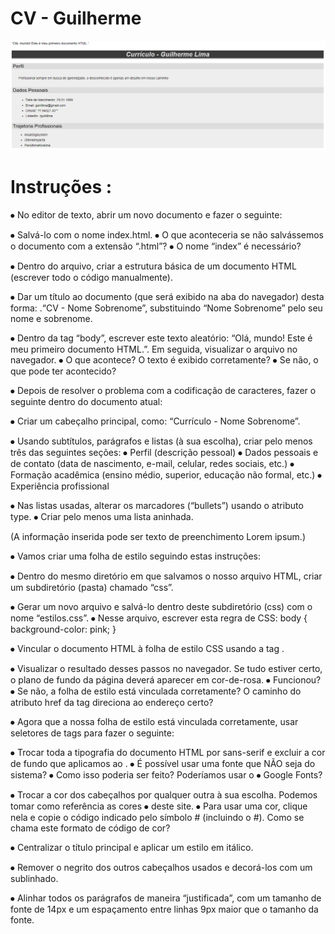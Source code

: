 

# CV - Guilherme 

![](cvCurriculo\assets\preview.png)



# Instruções : 

⦁	No editor de texto, abrir um novo documento e fazer o seguinte:

⦁	Salvá-lo com o nome index.html.
⦁	 O que aconteceria se não salvássemos o documento com a extensão “.html”? 
⦁	O nome “index” é necessário?

⦁	Dentro do arquivo, criar a estrutura básica de um documento HTML (escrever todo o código manualmente).

⦁	Dar um título ao documento (que será exibido na aba do navegador) desta forma: .“CV - Nome Sobrenome”,  substituindo “Nome Sobrenome” pelo seu nome e sobrenome.

⦁	Dentro da tag “body”, escrever este texto aleatório: “Olá, mundo! Este é meu primeiro documento HTML.”. Em seguida, visualizar o arquivo no navegador.
⦁	O que acontece? O texto é exibido corretamente? 
⦁	Se não, o que pode ter acontecido?



⦁	Depois de resolver o problema com a codificação de caracteres, fazer o seguinte dentro do documento atual:

⦁	Criar um cabeçalho principal, como: “Currículo - Nome Sobrenome”.

⦁	Usando subtítulos, parágrafos e listas (à sua escolha), criar pelo menos três das seguintes seções:
⦁	Perfil (descrição pessoal)
⦁	Dados pessoais e de contato (data de nascimento, e-mail, celular, redes sociais, etc.)
⦁	Formação acadêmica (ensino médio, superior, educação não formal, etc.)
⦁	Experiência profissional

⦁	Nas listas usadas, alterar os marcadores (“bullets”) usando o atributo type.
⦁	Criar pelo menos uma lista aninhada.

(A informação inserida pode ser texto de preenchimento Lorem ipsum.)



⦁	Vamos criar uma folha de estilo seguindo estas instruções:

⦁	Dentro do mesmo diretório em que salvamos o nosso arquivo HTML, criar um subdiretório (pasta) chamado “css”.

⦁	Gerar um novo arquivo e salvá-lo dentro deste subdiretório (css) com o nome “estilos.css”.
⦁	Nesse arquivo, escrever esta regra de CSS:
	body {
		background-color: pink;
	}

⦁	Vincular o documento HTML à folha de estilo CSS usando a tag <link>.

⦁	Visualizar o resultado desses passos no navegador. Se tudo estiver certo, o plano de fundo da página deverá aparecer em cor-de-rosa.
⦁	Funcionou? 
⦁	Se não, a folha de estilo está vinculada corretamente? O caminho do atributo href da tag <link> direciona ao endereço certo?



⦁	Agora que a nossa folha de estilo está vinculada corretamente, usar seletores de tags para fazer o seguinte:

⦁	Trocar toda a tipografia do documento HTML por sans-serif e excluir a cor de fundo que aplicamos ao <body>.
⦁	É possível usar uma fonte que NÃO seja do sistema?
⦁	Como isso poderia ser feito? Poderíamos usar o ⦁	Google Fonts?

⦁	Trocar a cor dos cabeçalhos por qualquer outra à sua escolha. Podemos tomar como referência as cores ⦁	deste site.
⦁	Para usar uma cor, clique nela e copie o código indicado pelo símbolo # (incluindo o #). Como se chama este formato de código de cor?

⦁	Centralizar o título principal e aplicar um estilo em itálico.

⦁	Remover o negrito dos outros cabeçalhos usados e decorá-los com um sublinhado.

⦁	Alinhar todos os parágrafos de maneira “justificada”, com um tamanho de fonte de 14px e um espaçamento entre linhas 9px maior que o tamanho da fonte.
